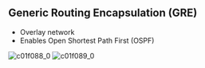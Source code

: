 ## Generic Routing Encapsulation (GRE)
* Overlay network
* Enables Open Shortest Path First (OSPF) 

![c01f088_0](https://github.optum.com/storage/user/59362/files/cb6541e8-6c48-47e7-bd50-00088fadbe9f)
![c01f089_0](https://github.optum.com/storage/user/59362/files/3c0c748e-85d0-4afa-a985-6983d9f61c1d)
